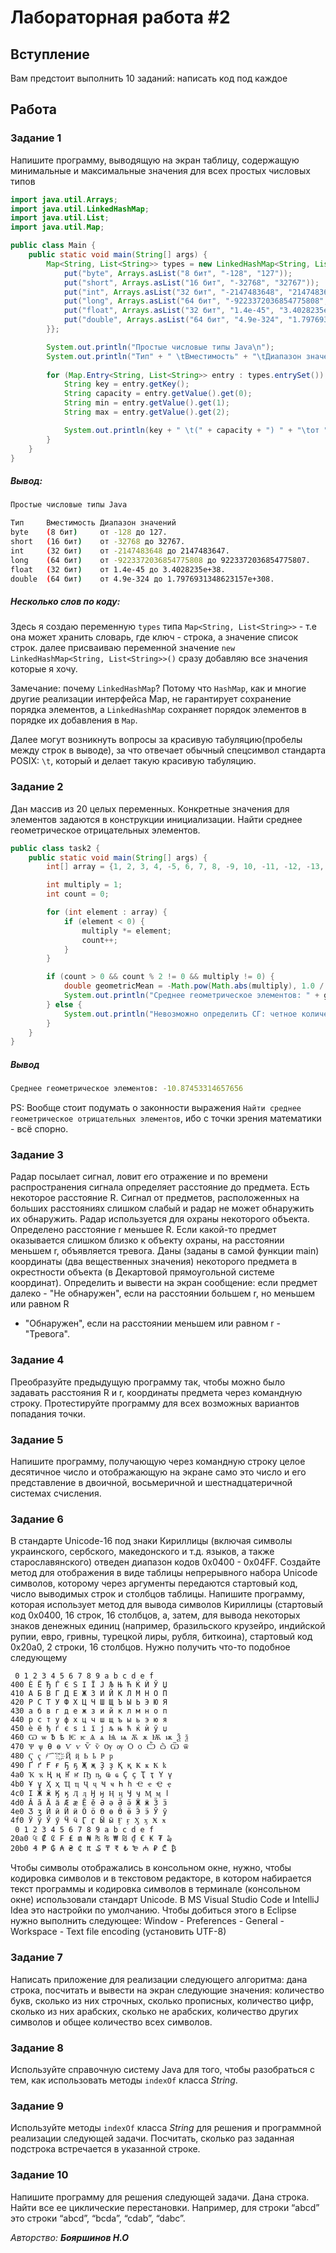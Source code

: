 # Лабораторная работа #2

## Вступление

Вам предстоит выполнить 10 заданий: написать код под каждое

## Работа

### Задание 1
Напишите программу, выводящую на экран таблицу,
содержащую минимальные и максимальные значения для всех простых
числовых типов

```java
import java.util.Arrays;
import java.util.LinkedHashMap;
import java.util.List;
import java.util.Map;

public class Main {
    public static void main(String[] args) {
        Map<String, List<String>> types = new LinkedHashMap<String, List<String>>() {{
            put("byte", Arrays.asList("8 бит", "-128", "127"));
            put("short", Arrays.asList("16 бит", "-32768", "32767"));
            put("int", Arrays.asList("32 бит", "-2147483648", "2147483647"));
            put("long", Arrays.asList("64 бит", "-9223372036854775808", "9223372036854775807"));
            put("float", Arrays.asList("32 бит", "1.4e-45", "3.4028235e+38"));
            put("double", Arrays.asList("64 бит", "4.9e-324", "1.7976931348623157e+308"));
        }};

        System.out.println("Простые числовые типы Java\n");
        System.out.println("Тип" + " \tВместимость" + "\tДиапазон значений");
        
        for (Map.Entry<String, List<String>> entry : types.entrySet()) {
            String key = entry.getKey();
            String capacity = entry.getValue().get(0);
            String min = entry.getValue().get(1);
            String max = entry.getValue().get(2);

            System.out.println(key + " \t(" + capacity + ") " + "\tот " + min + " до " + max + ".");
        }
    }
}
```

##### Вывод:
```bash
Простые числовые типы Java

Тип 	Вместимость	Диапазон значений
byte 	(8 бит) 	от -128 до 127.
short 	(16 бит) 	от -32768 до 32767.
int 	(32 бит) 	от -2147483648 до 2147483647.
long 	(64 бит) 	от -9223372036854775808 до 9223372036854775807.
float 	(32 бит) 	от 1.4e-45 до 3.4028235e+38.
double 	(64 бит) 	от 4.9e-324 до 1.7976931348623157e+308.
```
##### Несколько слов по коду:

Здесь я создаю переменную `types` типа `Map<String, List<String>>` - т.е она может хранить словарь, где ключ - строка, а значение список строк. 
далее присваиваю переменной значение `new LinkedHashMap<String, List<String>>()` сразу добавляю все значения которые я хочу.

Замечание: почему `LinkedHashMap`? Потому что `HashMap`, как и многие другие реализации интерфейса Map, не гарантирует сохранение порядка элементов, 
а `LinkedHashMap` сохраняет порядок элементов в порядке их добавления в `Map`.

Далее могут возникнуть вопросы за красивую табуляцию(пробелы между строк в выводе), за что отвечает обычный спецсимвол стандарта POSIX: `\t`, 
который и делает такую красивую табуляцию.

### Задание 2
Дан массив из 20 целых переменных. Конкретные значения
для элементов задаются в конструкции инициализации. Найти среднее
геометрическое отрицательных элементов.

```java
public class task2 {
    public static void main(String[] args) {
        int[] array = {1, 2, 3, 4, -5, 6, 7, 8, -9, 10, -11, -12, -13, -14, -15, 16, 17, -18, 20, -22};

        int multiply = 1;
        int count = 0;

        for (int element : array) {
            if (element < 0) {
                multiply *= element;
                count++;
            }
        }

        if (count > 0 && count % 2 != 0 && multiply != 0) {
            double geometricMean = -Math.pow(Math.abs(multiply), 1.0 / count);
            System.out.println("Среднее геометрическое элементов: " + geometricMean);
        } else {
            System.out.println("Невозможно определить СГ: четное количество элементов");
        }
    }
}
```
##### Вывод
```bash
Среднее геометрическое элементов: -10.87453314657656
```

PS: Вообще стоит подумать о законности выражения `Найти среднее
геометрическое отрицательных элементов`, ибо с точки зрения математики - всё спорно.

### Задание 3
Радар посылает сигнал, ловит его отражение и по времени
распространения сигнала определяет расстояние до предмета. Есть
некоторое расстояние R. Сигнал от предметов, расположенных на
больших расстояниях слишком слабый и радар не может обнаружить их
обнаружить. Радар используется для охраны некоторого объекта.
Определено расстояние r меньшее R. Если какой-то предмет
оказывается слишком близко к объекту охраны, на расстоянии меньшем
r, объявляется тревога. Даны (заданы в самой функции main)
координаты (два вещественных значения) некоторого предмета в
окрестности объекта (в Декартовой прямоугольной системе координат).
Определить и вывести на экран сообщение: если предмет далеко - "Не
обнаружен", если на расстоянии большем r, но меньшем или равном R
- "Обнаружен", если на расстоянии меньшем или равном r - "Тревога".

### Задание 4
Преобразуйте предыдущую программу так, чтобы можно
было задавать расстояния R и r, координаты предмета через командную
строку. Протестируйте программу для всех возможных вариантов
попадания точки.

### Задание 5
Напишите программу, получающую через командную
строку целое десятичное число и отображающую на экране само это
число и его представление в двоичной, восьмеричной и
шестнадцатеричной системах счисления.

### Задание 6
В стандарте Unicode-16 под знаки Кириллицы (включая
символы украинского, сербского, македонского и т.д. языков, а также
старославянского) отведен диапазон кодов 0x0400 - 0x04FF. Создайте
метод для отображения в виде таблицы непрерывного набора Unicode
символов, которому через аргументы передаются стартовый код, число
выводимых строк и столбцов таблицы. Напишите программу, которая
использует метод для вывода символов Кириллицы (стартовый код
0x0400, 16 строк, 16 столбцов, а, затем, для вывода некоторых знаков
денежных единиц (например, бразильского крузейро, индийской рупии,
евро, гривны, турецкой лиры, рубля, биткоина), стартовый код 0x20a0, 2
строки, 16 столбцов. Нужно получить что-то подобное следующему
```
 0 1 2 3 4 5 6 7 8 9 a b c d e f
400 Ѐ Ё Ђ Ѓ Є Ѕ І Ї Ј Љ Њ Ћ Ќ Ѝ Ў Џ
410 А Б В Г Д Е Ж З И Й К Л М Н О П
420 Р С Т У Ф Х Ц Ч Ш Щ Ъ Ы Ь Э Ю Я
430 а б в г д е ж з и й к л м н о п
440 р с т у ф х ц ч ш щ ъ ы ь э ю я
450 ѐ ё ђ ѓ є ѕ і ї ј љ њ ћ ќ ѝ ў џ
460 Ѡ ѡ Ѣ ѣ Ѥ ѥ Ѧ ѧ Ѩ ѩ Ѫ ѫ Ѭ ѭ Ѯ ѯ
470 Ѱ ѱ Ѳ ѳ Ѵ ѵ Ѷ ѷ Ѹ ѹ Ѻ ѻ Ѽ ѽ Ѿ ѿ
480 Ҁ ҁ ҂ ҃ ҄ ҅ ҆ ҇ ҈ ҉ Ҋ ҋ Ҍ ҍ Ҏ ҏ
490 Ґ ґ Ғ ғ Ҕ ҕ Җ җ Ҙ ҙ Қ қ Ҝ ҝ Ҟ ҟ
4a0 Ҡ ҡ Ң ң Ҥ ҥ Ҧ ҧ Ҩ ҩ Ҫ ҫ Ҭ ҭ Ү ү
4b0 Ұ ұ Ҳ ҳ Ҵ ҵ Ҷ ҷ Ҹ ҹ Һ һ Ҽ ҽ Ҿ ҿ
4c0 Ӏ Ӂ ӂ Ӄ ӄ Ӆ ӆ Ӈ ӈ Ӊ ӊ Ӌ ӌ Ӎ ӎ ӏ 
4d0 Ӑ ӑ Ӓ ӓ Ӕ ӕ Ӗ ӗ Ә ә Ӛ ӛ Ӝ ӝ Ӟ ӟ
4e0 Ӡ ӡ Ӣ ӣ Ӥ ӥ Ӧ ӧ Ө ө Ӫ ӫ Ӭ ӭ Ӯ ӯ
4f0 Ӱ ӱ Ӳ ӳ Ӵ ӵ Ӷ ӷ Ӹ ӹ Ӻ ӻ Ӽ ӽ Ӿ ӿ
 0 1 2 3 4 5 6 7 8 9 a b c d e f
20a0 ₠ ₡ ₢ ₣ ₤ ₥ ₦ ₧ ₨ ₩ ₪ ₫ € ₭ ₮ ₯
20b0 ₰ ₱ ₲ ₳ ₴ ₵ ₶ ₷ ₸ ₹ ₺ ₻ ₼ ₽ ₾ ₿
```
Чтобы символы отображались в консольном окне, нужно, чтобы кодировка
символов и в текстовом редакторе, в котором набирается текст программы и
кодировка символов в терминале (консольном окне) использовали стандарт
Unicode. В MS Visual Studio Code и IntelliJ Idea это настройки по умолчанию.
Чтобы добиться этого в Eclipse нужно выполнить следующее: Window -
Preferences - General - Workspace - Text file encoding (установить UTF-8)

### Задание 7
Написать приложение для реализации следующего
алгоритма: дана строка, посчитать и вывести на экран следующие
значения: количество букв, сколько из них строчных, сколько прописных,
количество цифр, сколько из них арабских, сколько не арабских,
количество других символов и общее количество всех символов.

### Задание 8
Используйте справочную систему Java для того, чтобы
разобраться с тем, как использовать методы `indexOf` класса *String*.

### Задание 9
Используйте методы `indexOf` класса *String* для решения и
программной реализации следующей задачи. Посчитать, сколько раз
заданная подстрока встречается в указанной строке.

### Задание 10
Напишите программу для решения следующей задачи.
Дана строка. Найти все ее циклические перестановки. Например, для
строки “abcd” это строки “abcd”, “bcda”, “cdab”, “dabc”.


*Авторство: **Бояршинов Н.О***
